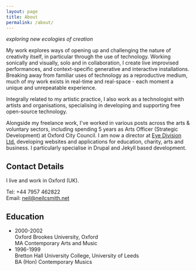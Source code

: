 ```yaml
---
layout: page
title: About
permalink: /about/
---
```

_exploring new ecologies of creation_

My work explores ways of opening up and challenging the nature of creativity itself,
in particular through the use of technology. Working sonically and visually, solo and
in collaboration, I create live improvised performances, and context-specific generative 
and interactive installations. Breaking away from familiar uses of technology as a reproductive
medium, much of my work exists in real-time and real-space - each moment a unique and 
unrepeatable experience.

Integrally related to my artistic practice, I also work as a technologist with
artists and organisations, specialising in developing and supporting free open-source technology.

Alongside my freelance work, I've worked in various posts across the arts & voluntary sectors, 
including spending 5 years as Arts Officer (Strategic Development) at Oxford City Council. I am now
a director at [Eye Division Ltd.](http://www.eyedivision.com/) developing websites and applications
for education, charity, arts and business. I particularly specialise in Drupal and Jekyll based development.

## Contact Details

I live and work in Oxford (UK).

Tel: +44 7957 462822  
Email: <a href="mailto:neil@neilcsmith.net">neil@neilcsmith.net</a>

## Education

* 2000-2002  
  Oxford Brookes University, Oxford  
  MA Contemporary Arts and Music
* 1996-1999  
  Bretton Hall University College, University of Leeds  
  BA (Hon) Contemporary Musics
